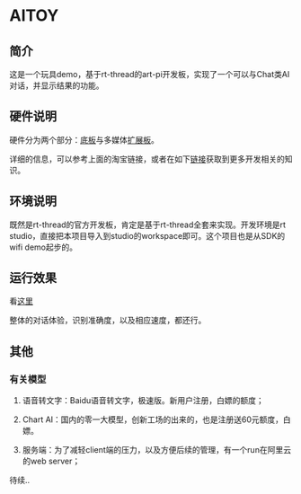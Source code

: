 # AITOY

## 简介

这是一个玩具demo，基于rt-thread的art-pi开发板，实现了一个可以与Chat类AI对话，并显示结果的功能。

## 硬件说明

硬件分为两个部分：[底板](https://item.taobao.com/item.htm?abbucket=12&id=688233426975&ns=1&spm=a21n57.1.0.0.4887523cRG820E)与多媒体[扩展板](https://item.taobao.com/item.htm?id=631635658284&scene=taobao_shop&spm=a1z10.1-c-s.w5003-25322139764.12.10c258f5k9nrLe)。

详细的信息，可以参考上面的淘宝链接，或者在如下[链接](https://art-pi.gitee.io/website/)获取到更多开发相关的知识。

## 环境说明

既然是rt-thread的官方开发板，肯定是基于rt-thread全套来实现。开发环境是rt studio，直接把本项目导入到studio的workspace即可。这个项目也是从SDK的wifi demo起步的。

## 运行效果

看[这里](https://www.bilibili.com/video/BV1cu4m1u7XQ/?vd_source=466089d0ec8d6900e05ca70f2544ac18)

整体的对话体验，识别准确度，以及相应速度，都还行。

## 其他

### 有关模型

1. 语音转文字：Baidu语音转文字，极速版。新用户注册，白嫖的额度；

2. Chart AI：国内的零一大模型，创新工场的出来的，也是注册送60元额度，白嫖。

3. 服务端：为了减轻client端的压力，以及方便后续的管理，有一个run在阿里云的web server；

待续..
